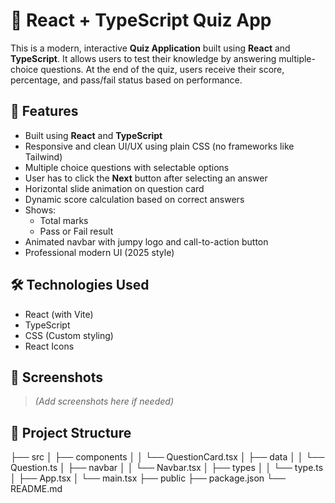 # 🎯 React + TypeScript Quiz App

This is a modern, interactive **Quiz Application** built using **React** and **TypeScript**. It allows users to test their knowledge by answering multiple-choice questions. At the end of the quiz, users receive their score, percentage, and pass/fail status based on performance.

## 🚀 Features

- Built using **React** and **TypeScript**
- Responsive and clean UI/UX using plain CSS (no frameworks like Tailwind)
- Multiple choice questions with selectable options
- User has to click the **Next** button after selecting an answer
- Horizontal slide animation on question card
- Dynamic score calculation based on correct answers
- Shows:
  - Total marks
  - Pass or Fail result
- Animated navbar with jumpy logo and call-to-action button
- Professional modern UI (2025 style)

## 🛠️ Technologies Used

- React (with Vite)
- TypeScript
- CSS (Custom styling)
- React Icons

## 📸 Screenshots

> _(Add screenshots here if needed)_

## 📁 Project Structure
├── src
│   ├── components
│   │   └── QuestionCard.tsx
│   ├── data
│   │   └── Question.ts
│   ├── navbar
│   │   └── Navbar.tsx
│   ├── types
│   │   └── type.ts
│   ├── App.tsx
│   └── main.tsx
├── public
├── package.json
└── README.md



